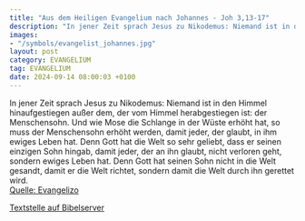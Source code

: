 ```yaml
---
title: "Aus dem Heiligen Evangelium nach Johannes - Joh 3,13-17"
description: "In jener Zeit sprach Jesus zu Nikodemus: Niemand ist in den Himmel hinaufgestiegen außer dem, der vom Himmel herabgestiegen ist: der Menschensohn. Und wie Mose die Schlange in der Wüste erhöht hat, so muss der Menschensohn erhöht werden, damit jeder, der glaubt, in ihm ewiges Leb...."
images:
- "/symbols/evangelist_johannes.jpg"
layout: post
category: EVANGELIUM
tag: EVANGELIUM
date: 2024-09-14 08:00:03 +0100
---
```

In jener Zeit sprach Jesus zu Nikodemus: Niemand ist in den Himmel hinaufgestiegen außer dem, der vom Himmel herabgestiegen ist: der Menschensohn.
Und wie Mose die Schlange in der Wüste erhöht hat, so muss der Menschensohn erhöht werden,
damit jeder, der glaubt, in ihm ewiges Leben hat.<!--more-->
Denn Gott hat die Welt so sehr geliebt, dass er seinen einzigen Sohn hingab, damit jeder, der an ihn glaubt, nicht verloren geht, sondern ewiges Leben hat.
Denn Gott hat seinen Sohn nicht in die Welt gesandt, damit er die Welt richtet, sondern damit die Welt durch ihn gerettet wird.<br>
[Quelle: Evangelizo](https://evangeliumtagfuertag.org/DE/gospel)

[Textstelle auf Bibelserver](https://www.bibleserver.com/EU/Johannes3,13-17)
